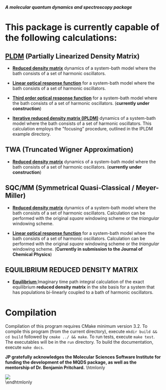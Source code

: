 __*A molecular quantum dynamics and spectroscopy package*__

# This package is currently capable of the following calculations:

<a href="pldm__master_8f90.html"><b>PLDM</b></a> (Partially Linearized Density Matrix)
---
* <a href="calculate__pldm__redmat_8f90.html"><b> Reduced density matrix</b></a> dynamics of a system-bath model where the bath consists of a set of harmonic 
 oscillators.
 
* <a href="calculate__pldm__absorption_8f90.html"><b> Linear optical response function</b></a> for a system-bath model where the bath consists 
of a set of harmonic oscillators.

* <a href="calculate__pldm__nonlinear_8f90.html"><b> Third order optical response function</b></a> for a system-bath model where the bath consists 
of a set of harmonic oscillators. (__currently under construction__)

* <a href="calculate__ipldm__redmat_8f90.html"><b> Iterative reduced density matrix (IPLDM)</b></a> dynamics of a system-bath model where the bath consists of a set of harmonic 
 oscillators. This calculation employs the "focusing" procedure, outlined in the IPLDM example directory.

TWA (Truncated Wigner Approximation)
---

* <a href="calculate__twa__redmat_8f90.html"><b> Reduced density matrix</b></a> dynamics
of a system-bath model where the bath consists of a set of harmonic oscillators.
(__currently under construction__)

SQC/MM (Symmetrical Quasi-Classical / Meyer-Miller)
---
* <a href="calculate__sqc__redmat_8f90.html"><b> Reduced density matrix</b></a> dynamics of a system-bath model where the bath 
consists of a set of harmonic oscillators. Calculation
can be performed with the original *square* windowing scheme or the *triangular* windowing scheme.

* <a href="calculate__sqc__absorption_8f90.html"><b> Linear optical response function</b></a> for a system-bath 
model where the bath consists of a set of harmonic oscillators. Calculation can be performed with the original *square*
windowing scheme or the *triangular* windowing scheme.
(__Currently in submission to the Journal of Chemical Physics__)


EQUILIBRIUM REDUCED DENSITY MATRIX
---
* <a href="calculate__equilibrium__site_8f90.html"><b> Equilibrium </b></a> Imaginary time path integral calculation of the exact equilibrium 
__reduced density matrix__ in the site basis for a system that has populations bi-linearly
coupled to a bath of harmonic oscillators.

# Compilation

Compilation of this program requires CMake minimum version 3.2. 
To compile this program (from the current directory), execute `mkdir build && cd build` 
followed by `cmake ../ && make`. To run tests, execute `make test`. The executables 
will be in the `run` directory. To build the documentation, execute `make docs`.


__JP gratefully acknowledges the Molecular Sciences Software Institute for funding the development of the MQDS package,
 as well as the mentorship of Dr. Benjamin Pritchard.__
\htmlonly 
<div><a href="http://www.molssi.org"><img src="MolSSI-Logo-2.png"/></a></div> 
\endhtmlonly

